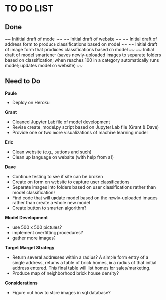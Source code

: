 # TO DO LIST

## Done ##
~~ Inititial draft of model ~~
~~ Initial draft of website ~~
~~ Initial draft of address form to produce classifications based on model ~~
~~ Initial draft of image form that produces classifications based on model ~~
~~ Initial draft of model smartener
(saves newly-uploaded images to separate folders based on classification;
when reaches 100 in a category automatically runs model;
updates model on website) ~~


## Need to Do ##

**Paule**
* Deploy on Heroku

**Grant**
* Cleaned Jupyter Lab file of model development
* Revise create_model.py script based on Jupyter Lab file (Grant & Dave)
* Provide one or two more visualizations of machine learning model

**Eric**
* Clean website (e.g., buttons and such)
* Clean up language on website (with help from all)

**Dave**
* Continue testing to see if site can be broken
* Create on form on website to capture user classifications
* Separate images into folders based on user classifications rather than model classifications
* Find code that will update model based on the newly-uploaded images rather than create a whole new model
* Create button to smarten algorithm?

**Model Development**
* use 500 x 500 pictures?
* implement overfitting procedures?
* gather more images?

**Target Marget Strategy**
* Return several addresses within a radius? A simple form entry of a single address, returns a table of brick homes, in a radius of that initial address entered. This final table will list homes for sales/marketing.
* Produce map of neighborhood brick house density?

**Considerations**
* Figure out how to store images in sql database?